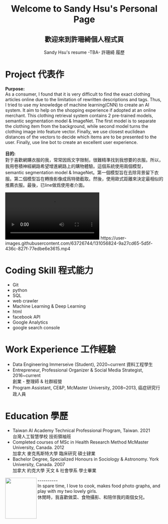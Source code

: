 <center> <h1>Welcome to Sandy Hsu's Personal Page</h1> </center>
<center> <h2>歡迎來到許珊綺個人程式頁</h2> </center>
<center> Sandy Hsu's resume -TBA- 許珊綺 履歷</center>



# Project 代表作
**Purpose:**<br/>
As a consumer, I found that it is very difficult to find the exact clothing articles online due to the limitation of rewritten descriptions and tags. Thus, I tried to use my knowledge of machine learning(CNN) to create an AI system. It aim to help on the shopping experience if adopted at an online merchant. This clothing retrieval system contains 2 pre-trained models, semantic segmentation model & ImageNet. The first model is to separate the clothing item from the background, while second model turns the clothing image into feature vector. Finally, we use closest euclidean distances of the vectors to decide which items are to be presented to the user. Finally, use line bot to create an excellent user experience.<br/>
<br/>
**目的:**<br/>
對于喜歡網購衣服的我，常常因爲文字限制，很難精準找到我想要的衣服。所以，我用卷積神經網路希望增進網路上的購物體驗。這個系統使用兩個模型，semantic segmentation model & ImageNet。第一個模型旨在去除背景留下衣服。第二個模型旨在轉換影像成爲特徵截取。然後，使用歐式距離來決定最相似的推薦衣服。最後，已line做爲使用者介面。<br/>

<video controls>
  <source src=”https://user-images.githubusercontent.com/63726744/131056824-9a27cd65-5d5f-436c-827f-77edbe6e3615.mp4” type=video/ogg>
</video>
https://user-images.githubusercontent.com/63726744/131056824-9a27cd65-5d5f-436c-827f-77edbe6e3615.mp4


# Coding Skill 程式能力
- Git
- python
- SQL
- web crawler
- Machine Learning & Deep Learning
- html
- facebook API
- Google Analytics
- google search console

# Work Experience 工作經驗
- Data Engineering Immerseive (Student), 2020~current 資料工程學生
- Entrepreneur, Professional Organizer & Social Media Strategist, 2016~current <br/>
創業 - 整理師 & 社群經營
- Program Assistant, CE&P, McMaster University, 2008~2013, 癌症研究行政人員

# Education 學歷
- Taiwan AI Academy Technical Professional Program, Taiwan. 2021 <br/>
台灣人工智慧學校 技術領袖班
- Completed courses of MSc in Health Research Method McMaster University, Canada. 2012 <br/>
加拿大 麥克馬斯特大學 臨床研究 碩士肄業
- Bachelor Degree, Specialized Honours in Sociology & Astronomy. York University, Canada. 2007 <br/>
加拿大 約克大學 天文 & 社會學系 學士畢業 

<img img align="left" src="https://user-images.githubusercontent.com/63726744/131054316-d8c43f1c-dc69-4d8e-b5e6-cfb803d81a62.jpg" width="100" height="130">
----------<br/> 
In spare time, I love to cook, makes food photo graphs, and play with my two lovely girls.<br/>
休閒時，我喜歡做菜、食物攝影、和陪伴我的兩個女兒。
